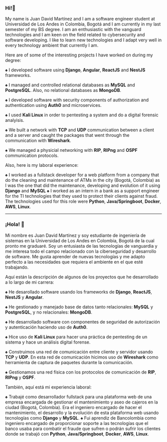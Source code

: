 ### Hi!👋

My name is Juan David Martínez and I am a software engineer student at Universidad de Los Andes in Colombia, Bogotá and I am currently in my last semester of my BS degree.
I am an enthusiastic with the vanguard technologies and I am keen on the field related to cybersecurity and software developing. I like to learn new technologies and I adapt very well in every technology ambient that currently I am.

Here are of some of the interesting projects I have worked on during my degree:

:spades: I developed software using **Django**, **Angular**, **ReactJS** and **NestJS** frameworks.

:spades: I managed and controlled relational databases as **MySQL** and **PostgreSQL**. Also, no relational databases as **MongoDB**.

:spades: I developed software with security components of authorization and authentication using **Auth0** and microservices.

:spades: I used **Kali Linux** in order to pentesting a system and do a digital forensic analyisis.

:spades: We built a network with **TCP** and **UDP** communication between a client and a server and caught the packages that went through the communication with **Wireshark**.

:spades: We managed a physicial networking with **RIP**, **RIPng** and **OSPF** communication protocols.

Also, here is my laboral experience:

:spades: I worked as a fullstack developer for a web platform from a company that do the cleaning and maintenance of ATMs in the city (Bogotá, Colombia) as I was the one that did the maintenance, developing and evolution of it using **Django** and **MySQL**
:spades: I worked as an intern in a bank as a support engineer for the TI technologies that they used to protect their clients against fraud. The technologies used for this role were  **Python**, **Java/Springboot**, **Docker**, **AWS**, **Linux**.

-------------------------------------------------------------------------------------------------------------------------------------------------------------------------------------------

### ¡Hola! 👋


Mi nombre es Juan David Martínez y soy estudiante de ingeniería de sistemas en la Universidad de Los Andes en Colombia, Bogotá de la cual pronto me graduaré. 
Soy un entusiasta de las tecnologías de vanguardia y me interesa todo el campo relacionado con la ciberseguridad y desarrollo de software. Me gusta aprender de nuevas tecnologías y me adapto perfecto a las necesidades que requiera el ambiente en el que esté trabajando.

Aquí están la descripción de algunos de los proyectos que he desarrollado a lo largo de mi carrera:

:spades: He desarollado software usando los frameworks de **Django**, **ReactJS**, **NestJS** y **Angular**.

:spades: He gestionado y manejado base de datos tanto relacionales: **MySQL** y **PostgreSQL**, y no relacionales: **MongoDB**.

:spades: He desarrollado software con componentes de seguridad de autorización y autenticación haciendo uso de **Auth0**.

:spades: Hice uso de **Kali Linux** para hacer una práctica de pentesting de un sistema y hace un análisis digital forense.

:spades: Construimos una red de comunicación entre cliente y servidor usando **TCP** y **UDP**. En esta red de comunicación hicimos uso de **Wireshark** como herramienta de captura de paquetes durante la comunicación.

:spades: Gestionamos una red física con los protocolos de comunicación de **RIP**, **RIPng** y **OSPF**.

También, aquí está mi experiencia laboral:

:spades: Trabajé como desarrollador fullstack para una plataforma web de una empresa encargada de gestionar el mantenimiento y aseo de cajeros en la ciudad (Bogotá, Colombia). Era el ingeniero encargado de hacer el mantenimiento, el desarrollo y la evolución de esta plataforma web usando tecnologías como **Django** y **MySQL**.
:spades: Fui aprendiz de Bancolombia como ingeniero encargado de proporcionar soporte a las tecnologías que el banco usaba para combatir el fraude que sufren o podrán sufrir los clientes donde se trabajó con **Python**, **Java/Springboot**, **Docker**, **AWS**, **Linux**.
